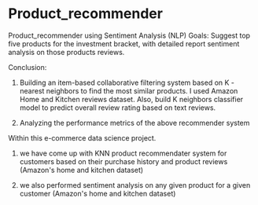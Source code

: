 # Product_recommender
Product_recommender using Sentiment Analysis (NLP)
Goals: Suggest top five products for the investment bracket, with detailed report sentiment analysis on those products reviews.


Conclusion:

1. Building an item-based collaborative filtering system based on K - nearest neighbors to find the  most similar products. I used Amazon Home and Kitchen reviews dataset. Also, build K neighbors classifier model to predict overall review rating based on text reviews.

2. Analyzing the performance metrics of the above recommender system 



Within this e-commerce data science project.

1. we have come up with KNN product recommendater system for customers based on their purchase history and product reviews (Amazon's home and kitchen dataset)

2. we also performed sentiment analysis on any given product for a given customer (Amazon's home and kitchen dataset)
